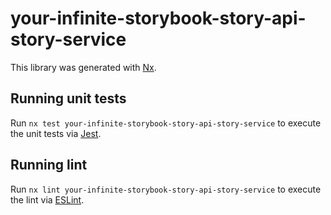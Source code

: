 # your-infinite-storybook-story-api-story-service

This library was generated with [Nx](https://nx.dev).

## Running unit tests

Run `nx test your-infinite-storybook-story-api-story-service` to execute the unit tests via [Jest](https://jestjs.io).

## Running lint

Run `nx lint your-infinite-storybook-story-api-story-service` to execute the lint via [ESLint](https://eslint.org/).
